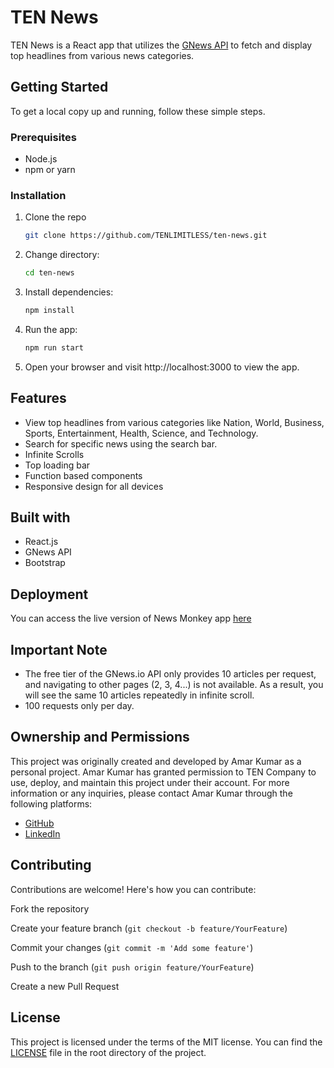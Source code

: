 # TEN News

TEN News is a React app that utilizes the [GNews API](https://gnews.io/) to fetch and display top headlines from various news categories.

## Getting Started

To get a local copy up and running, follow these simple steps.

### Prerequisites

- Node.js
- npm or yarn

### Installation

1. Clone the repo
   ```sh
   git clone https://github.com/TENLIMITLESS/ten-news.git
2. Change directory:
   ```sh
   cd ten-news
3. Install dependencies:
   ```sh
   npm install
4. Run the app:
   ```sh
   npm run start
5. Open your browser and visit http://localhost:3000 to view the app.

## Features
 - View top headlines from various categories like Nation, World, Business, Sports, Entertainment, Health, Science, and Technology.
 - Search for specific news using the search bar.
 - Infinite Scrolls
 - Top loading bar
 - Function based components
 - Responsive design for all devices

## Built with
 - React.js
 - GNews API
 - Bootstrap

## Deployment
You can access the live version of News Monkey app [here](https://ten-news.vercel.app)

## Important Note
 - The free tier of the GNews.io API only provides 10 articles per request, and navigating to other pages (2, 3, 4...) is not available. As a result, you will see the same 10 articles repeatedly in infinite scroll.
 - 100 requests only per day.

## Ownership and Permissions
This project was originally created and developed by Amar Kumar as a personal project. Amar Kumar has granted permission to TEN Company to use, deploy, and maintain this project under their account. For more information or any inquiries, please contact Amar Kumar through the following platforms:
- [GitHub](https://github.com/amar-codingenthusiast)
- [LinkedIn](https://www.linkedin.com/in/amar-codingenthusiast)

## Contributing
Contributions are welcome! Here's how you can contribute:

Fork the repository

Create your feature branch (`git checkout -b feature/YourFeature`)

Commit your changes (`git commit -m 'Add some feature'`)

Push to the branch (`git push origin feature/YourFeature`)

Create a new Pull Request

## License
This project is licensed under the terms of the MIT license. You can find the [LICENSE](LICENSE) file in the root directory of the project.
